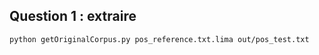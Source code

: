 ## Question 1 : extraire 
```
python getOriginalCorpus.py pos_reference.txt.lima out/pos_test.txt
```

